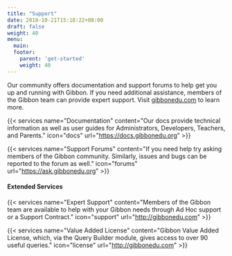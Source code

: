 ```yaml
---
title: "Support"
date: 2018-10-21T15:18:22+08:00
draft: false
weight: 40
menu:
  main:
  footer:
    parent: 'get-started'
    weight: 40
---
```


Our community offers documentation and support forums to help get you up and running with Gibbon. If you need additional assistance, members of the Gibbon team can provide expert support. Visit [gibbonedu.com](http://gibbonedu.com) to learn more.

<div class="rounded-lg overflow-hidden shadow-lg -mx-8 mt-12 mb-8 p-6">

<div class="flex flex-wrap items-stretch">

{{< services  name="Documentation" content="Our docs provide technical information as well as user guides for Administrators, Developers, Teachers, and Parents." icon="docs" url="https://docs.gibbonedu.org" >}}

{{< services  name="Support Forums" content="If you need help try asking members of the Gibbon community. Similarly, issues and bugs can be reported to the forum as well." icon="forums" url="https://ask.gibbonedu.org" >}}

</div>

#### <span class="pl-4 font-light text-gray">Extended Services</span>

<div class="flex flex-wrap items-stretch">

{{< services  name="Expert Support" content="Members of the Gibbon team are available to help with your Gibbon needs through Ad Hoc support or a Support Contract." icon="support" url="http://gibbonedu.com" >}}


{{< services  name="Value Added License" content="Gibbon Value Added License, which, via the Query Builder module, gives access to over 90 useful queries." icon="license" url="http://gibbonedu.com" >}}

</div>

</div>
